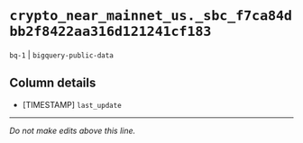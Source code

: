# `crypto_near_mainnet_us._sbc_f7ca84dbb2f8422aa316d121241cf183`
`bq-1` | `bigquery-public-data`

## Column details
* [TIMESTAMP] `last_update`

-------------------------------------------------------------------------------
*Do not make edits above this line.*
